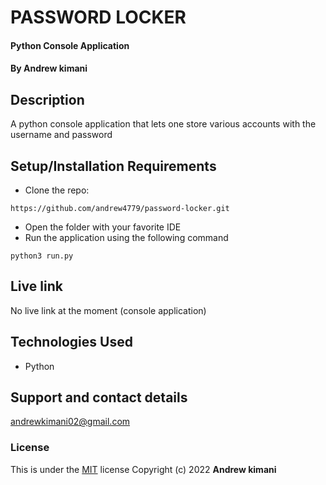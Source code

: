 # PASSWORD LOCKER
#### Python Console Application
#### By **Andrew kimani**
## Description
A python console application that lets one store various accounts with the username and password
## Setup/Installation Requirements
* Clone the repo: 
```
https://github.com/andrew4779/password-locker.git
```
* Open the folder with your favorite IDE
* Run the application using the following command
```
python3 run.py
```
## Live link
No live link at the moment (console application)
## Technologies Used
* Python
## Support and contact details
andrewkimani02@gmail.com
### License
This is under the [MIT](LICENSE) license
Copyright (c) 2022 **Andrew kimani**
